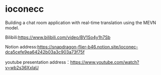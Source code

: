 # ioconecc

Building a chat room application with real-time translation using the MEVN model.

Bilibili:https://www.bilibili.com/video/BV1So4y1h7Sb

Notion address:https://snapdragon-flier-b46.notion.site/ioconec-dca5cefe9ea64242b03a3c903a73f75f

youtube presentation address：https://www.youtube.com/watch?v=wb2s36XxlaU

